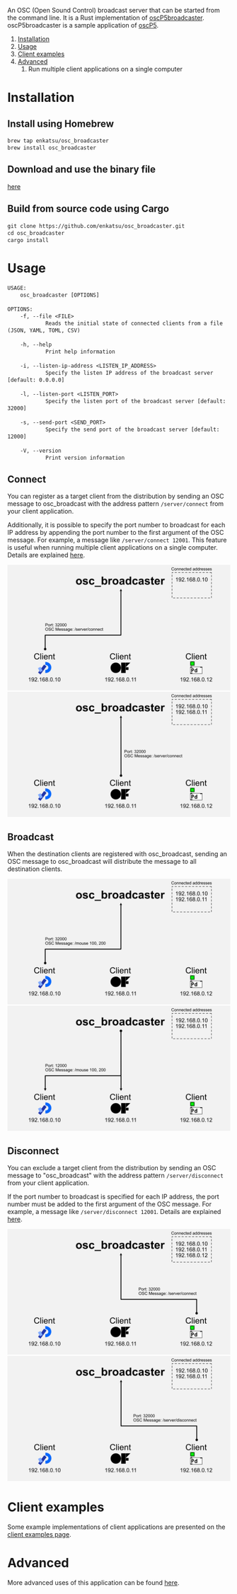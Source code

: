 An OSC (Open Sound Control) broadcast server that can be started from the command line.
It is a Rust implementation of [oscP5broadcaster](https://sojamo.de/libraries/oscP5/examples/oscP5broadcaster/oscP5broadcaster.pde).
oscP5broadcaster is a sample application of [oscP5](https://sojamo.de/libraries/oscP5/).

1. [Installation](#installation)
2. [Usage](#usage)
3. [Client examples](#client-examples)
4. [Advanced](#advanced)
   1. Run multiple client applications on a single computer

# Installation

## Install using Homebrew

```shell
brew tap enkatsu/osc_broadcaster
brew install osc_broadcaster
```

## Download and use the binary file

[here](https://github.com/enkatsu/osc_broadcaster/releases)

## Build from source code using Cargo

```shell
git clone https://github.com/enkatsu/osc_broadcaster.git
cd osc_broadcaster
cargo install
```

# Usage

```
USAGE:
    osc_broadcaster [OPTIONS]

OPTIONS:
    -f, --file <FILE>
            Reads the initial state of connected clients from a file (JSON, YAML, TOML, CSV)

    -h, --help
            Print help information

    -i, --listen-ip-address <LISTEN_IP_ADDRESS>
            Specify the listen IP address of the broadcast server [default: 0.0.0.0]

    -l, --listen-port <LISTEN_PORT>
            Specify the listen port of the broadcast server [default: 32000]

    -s, --send-port <SEND_PORT>
            Specify the send port of the broadcast server [default: 12000]

    -V, --version
            Print version information
```

## Connect

You can register as a target client from the distribution by sending an OSC message to osc_broadcast with the address pattern `/server/connect` from your client application.

Additionally, it is possible to specify the port number to broadcast for each IP address by appending the port number to the first argument of the OSC message.
For example, a message like `/server/connect 12001`.
This feature is useful when running multiple client applications on a single computer.
Details are explained [here](./advanced).

![](image/figure/1.png)
![](image/figure/2.png)

## Broadcast

When the destination clients are registered with osc_broadcast, sending an OSC message to osc_broadcast will distribute the message to all destination clients.

![](image/figure/3.png)
![](image/figure/4.png)

## Disconnect

You can exclude a target client from the distribution by sending an OSC message to "osc_broadcast" with the address pattern `/server/disconnect` from your client application.

If the port number to broadcast is specified for each IP address,
the port number must be added to the first argument of the OSC message.
For example, a message like `/server/disconnect 12001`.
Details are explained [here](./advanced).

![](image/figure/5.png)
![](image/figure/8.png)

# Client examples

Some example implementations of client applications are presented on the [client examples page](./client_examples).


# Advanced

More advanced uses of this application can be found [here](./advanced).
